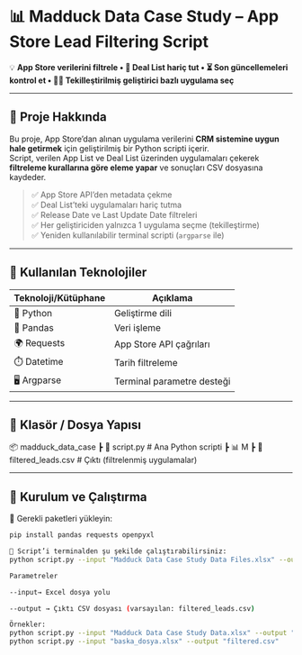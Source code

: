# 📊 Madduck Data Case Study – App Store Lead Filtering Script  

💡 **App Store verilerini filtrele • 🎯 Deal List hariç tut • ⏳ Son güncellemeleri kontrol et • 👨‍💻 Tekilleştirilmiş geliştirici bazlı uygulama seç**  

---

## 📌 Proje Hakkında  

Bu proje, App Store’dan alınan uygulama verilerini **CRM sistemine uygun hale getirmek** için geliştirilmiş bir Python scripti içerir.  
Script, verilen App List ve Deal List üzerinden uygulamaları çekerek **filtreleme kurallarına göre eleme yapar** ve sonuçları CSV dosyasına kaydeder.  

> ✅ App Store API’den metadata çekme  
> ✅ Deal List’teki uygulamaları hariç tutma  
> ✅ Release Date ve Last Update Date filtreleri  
> ✅ Her geliştiriciden yalnızca 1 uygulama seçme (tekilleştirme)  
> ✅ Yeniden kullanılabilir terminal scripti (`argparse` ile)  

---

## 🔧 Kullanılan Teknolojiler  

| Teknoloji/Kütüphane | Açıklama |
|---------------------|----------|
| 🐍 Python           | Geliştirme dili |
| 📑 Pandas           | Veri işleme |
| 🌍 Requests         | App Store API çağrıları |
| ⏱️ Datetime         | Tarih filtreleme |
| 🖥️ Argparse         | Terminal parametre desteği |

---

## 📁 Klasör / Dosya Yapısı  
📦 madduck_data_case
┣ 📓 script.py # Ana Python scripti
┣ 📊 M
┣ 📑 filtered_leads.csv # Çıktı (filtrelenmiş uygulamalar)


---

## 🚀 Kurulum ve Çalıştırma  

🔹 Gerekli paketleri yükleyin:  
```bash
pip install pandas requests openpyxl

🔹 Script’i terminalden şu şekilde çalıştırabilirsiniz:
python script.py --input "Madduck Data Case Study Data Files.xlsx" --output "filtered_leads.csv"

Parametreler

--input→ Excel dosya yolu

--output → Çıktı CSV dosyası (varsayılan: filtered_leads.csv)

Örnekler:
python script.py --input "Madduck Data Case Study Data.xlsx" --output "sonuc.csv"
python script.py --input "baska_dosya.xlsx" --output "filtered.csv"




